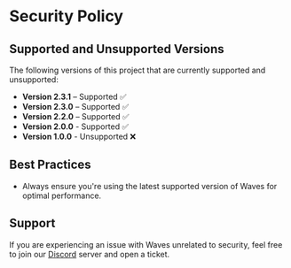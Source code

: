 # Security Policy

## Supported and Unsupported Versions  

The following versions of this project that are currently supported and unsupported:  

- **Version 2.3.1** – Supported ✅
- **Version 2.3.0** – Supported ✅
- **Version 2.2.0** – Supported ✅
- **Version 2.0.0** - Supported ✅
- **Version 1.0.0** - Unsupported ❌

## Best Practices

- Always ensure you're using the latest supported version of Waves for optimal performance.

## Support

If you are experiencing an issue with Waves unrelated to security, feel free to join our [Discord](https://discord.gg/dJvdkPRheV) server and open a ticket.  
